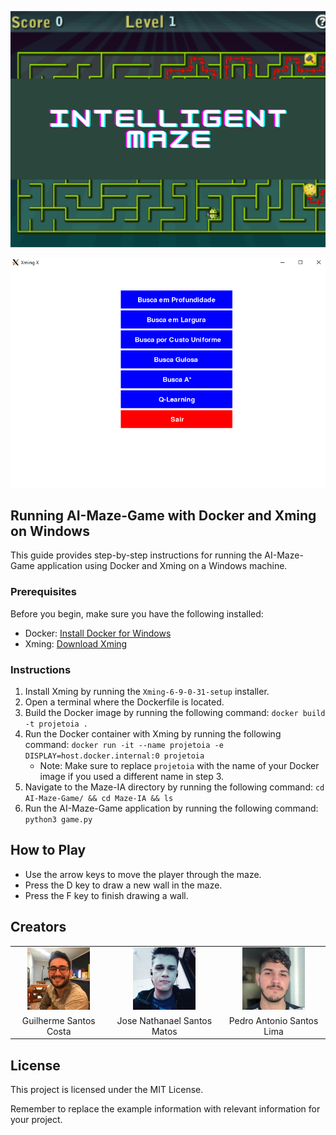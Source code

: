 ![](Maze-IA/Play.png)

![](Maze-IA/meu.png)

## Running AI-Maze-Game with Docker and Xming on Windows

This guide provides step-by-step instructions for running the AI-Maze-Game application using Docker and Xming on a Windows machine.

### Prerequisites

Before you begin, make sure you have the following installed:

- Docker: [Install Docker for Windows](https://docs.docker.com/docker-for-windows/install/)
- Xming: [Download Xming](https://sourceforge.net/projects/xming/files/latest/download)

### Instructions

1. Install Xming by running the `Xming-6-9-0-31-setup` installer.
2. Open a terminal where the Dockerfile is located.
3. Build the Docker image by running the following command: `docker build -t projetoia .`
4. Run the Docker container with Xming by running the following command: `docker run -it --name projetoia -e DISPLAY=host.docker.internal:0 projetoia`
   - Note: Make sure to replace `projetoia` with the name of your Docker image if you used a different name in step 3.
5. Navigate to the Maze-IA directory by running the following command: `cd AI-Maze-Game/ && cd Maze-IA && ls`
6. Run the AI-Maze-Game application by running the following command: `python3 game.py`


## How to Play
- Use the arrow keys to move the player through the maze.
- Press the D key to draw a new wall in the maze.
- Press the F key to finish drawing a wall.

## Creators

|   |  |  |
| :---------------------:| :------------------------:| :-----------------------:|
| <img src="img/guilherme.jpg" alt="Guilherme Santos Costa" width="100" /> | <img src="img/nathan.jpg" alt="Jose Nathanael Santos Matos" width="100" /> | <img src="img/pedro.jpg" alt="Pedro Antonio Santos Lima" width="100" /> |
| Guilherme Santos Costa  | Jose Nathanael Santos Matos | Pedro Antonio Santos Lima |




## License
This project is licensed under the MIT License.

Remember to replace the example information with relevant information for your project.




